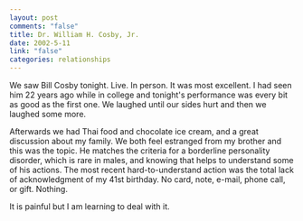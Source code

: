 ```yaml
--- 
layout: post
comments: "false"
title: Dr. William H. Cosby, Jr.
date: 2002-5-11
link: "false"
categories: relationships
---
```

We saw Bill Cosby tonight. Live. In person. It was most excellent. I had seen him 22 years ago while in college and tonight's performance was every bit as good as the first one. We laughed until our sides hurt and then we laughed some more.

Afterwards we had Thai food and chocolate ice cream, and a great discussion about my family. We both feel estranged from my brother and this was the topic. He matches the criteria for a borderline personality disorder, which is rare in males, and knowing that helps to understand some of his actions. The most recent hard-to-understand action was the total lack of acknowledgment of my  41st birthday. No card, note, e-mail, phone call, or gift. Nothing.

It is painful but I am learning to deal with it.
